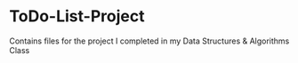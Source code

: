 # ToDo-List-Project
Contains files for the project I completed in my Data Structures &amp; Algorithms Class

